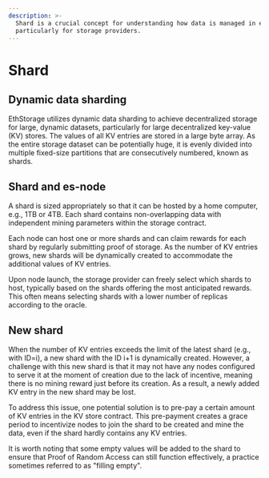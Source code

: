 ```yaml
---
description: >-
  Shard is a crucial concept for understanding how data is managed in es-nodes,
  particularly for storage providers.
---
```


# Shard

## Dynamic data sharding

EthStorage utilizes dynamic data sharding to achieve decentralized storage for large, dynamic datasets, particularly for large decentralized key-value (KV) stores. The values of all KV entries are stored in a large byte array. As the entire storage dataset can be potentially huge, it is evenly divided into multiple fixed-size partitions that are consecutively numbered, known as shards.

## Shard and es-node

A shard is sized appropriately so that it can be hosted by a home computer, e.g., 1TB or 4TB. Each shard contains non-overlapping data with independent mining parameters within the storage contract.

Each node can host one or more shards and can claim rewards for each shard by regularly submitting proof of storage. As the number of KV entries grows, new shards will be dynamically created to accommodate the additional values of KV entries.

Upon node launch, the storage provider can freely select which shards to host, typically based on the shards offering the most anticipated rewards. This often means selecting shards with a lower number of replicas according to the oracle.

## New shard

When the number of KV entries exceeds the limit of the latest shard (e.g., with ID=i), a new shard with the ID i+1 is dynamically created. However, a challenge with this new shard is that it may not have any nodes configured to serve it at the moment of creation due to the lack of incentive, meaning there is no mining reward just before its creation. As a result, a newly added KV entry in the new shard may be lost.

To address this issue, one potential solution is to pre-pay a certain amount of KV entries in the KV store contract. This pre-payment creates a grace period to incentivize nodes to join the shard to be created and mine the data, even if the shard hardly contains any KV entries.

It is worth noting that some empty values will be added to the shard to ensure that Proof of Random Access can still function effectively, a practice sometimes referred to as "filling empty".
